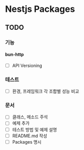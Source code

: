 # Nestjs Packages

## TODO
### 기능
#### bun-http
- [ ] API Versioning

### 테스트
- [ ] 환경, 프레임워크 각 조합별 성능 비교

### 문서
- [ ] 클래스, 메소드 주석
- [ ] 예제 추가
- [ ] 테스트 방법 및 예제 설명
- [ ] README.md 작성
- [ ] Packages 명시

